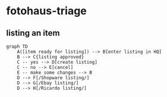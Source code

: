 # fotohaus-triage

## listing an item

```mermaid
graph TD
    A([item ready for listing]) --> B[enter listing in HQ]
    B --> C{listing approved}
    C -- yes --> D[create listing]
    C -- no --> E[cancel]
    E -- make some changes --> B
    D --> F[/Shopware listing/]
    D --> G[/Ebay listing/]
    D --> H[/Ricardo listing/]
```
